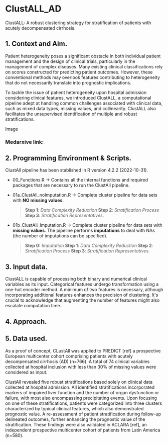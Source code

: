 # ClustALL_AD
ClustALL: A robust clustering strategy for stratification of patients with acutely decompensated cirrhosis.

## 1. Context and Aim.
Patient heterogeneity poses a significant obstacle in both individual patient management and the design of clinical trials, particularly in the management of complex diseases. Many existing clinical classifications rely on scores constructed for predicting patient outcomes. However, these conventional methods may overlook features contributing to heterogeneity that do not necessarily translate into prognostic implications.

To tackle the issue of patient heterogeneity upon hospital admission considering clinical features, we introduced ClustALL, a computational pipeline adept at handling common challenges associated with clinical data, such as mixed data types, missing values, and collinearity. ClustALL also facilitates the unsupervised identification of multiple and robust stratifications. 

 Image
 
### Medarxive link:

## 2. Programming Environment & Scripts.
ClustAll pipeline has been stablished in R version 4.2.2 (2022-10-31).

- 00_Functions.R -> Contains all the internal functions and required packages that are necessary to run the ClustAll pipeline.
- 01a_ClustAll_noImputation.R -> Complete cluster pipeline for data sets with **NO missing values**. 
   >**Step 1**: *Data Complexity Reduction*
   >**Step 2**: *Stratification Process*
   >**Step 3**: *Stratification Representatives*.
   
- 01b_ClustAll_Imputation.R -> Complete cluster pipeline for data sets with **missing values**. The pipeline performs **imputations** to deal with NAs (the number of imputations can be specified). 
   >**Step 0:** *Imputation*
   >**Step 1**: *Data Complexity Reduction*
   >**Step 2**: *Stratification Process*
   >**Step 3**: *Stratification Representatives*.

## 3. Input data.
ClustALL is capable of processing both binary and numerical clinical variables as its input. Categorical features undergo transformation using a one-hot encoder method. A minimum of two features is necessary, although incorporating additional features enhances the precision of clustering. It's crucial to acknowledge that augmenting the number of features might also escalate computation time.

## 4. Approach.

## 5. Data used.
As a proof of concept, CLustAll was applied to PREDICT [ref] a prospective European multicenter cohort comprising patients with acutely decompensated cirrhosis (AD) (n=766). A total of 74 clinical variables collected at hospital inclusion with less than 30% of missing values were considered as input. 

ClustAll revealed five robust stratifications based solely on clinical data collected at hospital admission. All identified stratifications incorporated markers of impaired liver function and the number of organ dysfunction or failure, with most also encompassing precipitating events. Upon focusing on one of these stratifications, patients were categorized into three clusters characterized by typical clinical features, which also demonstrated prognostic value. A re-assessment of patient stratification during follow-up delineated outcomes, further enhancing the prognostic value of the stratification. These findings were also validated in ACLARA [ref], an independent prospective multicenter cohort of patients from Latin America (n=580).




